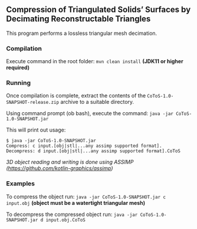 
 ## Compression of Triangulated Solids’ Surfaces by Decimating Reconstructable Triangles
 This program performs a lossless triangular mesh decimation.

 ### Compilation
Execute command in the root folder:
 `mvn clean install` **(JDK11 or higher required)**

 ### Running
 Once compilation is complete, extract the contents of the `CoToS-1.0-SNAPSHOT-release.zip` archive to a suitable directory.

 Using command prompt (ob bash), execute the command: `java -jar CoToS-1.0-SNAPSHOT.jar`

 This will print out usage:

 ```
$ java -jar CoToS-1.0-SNAPSHOT.jar
Compress: c input.[obj|stl|...any assimp supported format].
Decompress: d input.[obj|stl|...any assimp supported format].CoToS
```

*3D object reading and writing is done using ASSIMP (https://github.com/kotlin-graphics/assimp)*

### Examples
To compress the object run: `java -jar CoToS-1.0-SNAPSHOT.jar c input.obj` **(object must be a watertight triangular mesh)**

To decompress the compressed object run: `java -jar CoToS-1.0-SNAPSHOT.jar d input.obj.CoToS`

